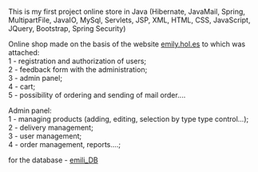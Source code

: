 This is my first project online store in Java (Hibernate, JavaMail, Spring, MultipartFile, JavaIO, MySql, Servlets, JSP, XML, HTML, CSS, JavaScript, JQuery, Bootstrap, Spring Security)

Online shop made on the basis of the website <a href="http://emily.hol.es" >emily.hol.es</a> to which was attached: <br />
1 - registration and authorization of users; <br />
2 - feedback form with the administration; <br />
3 - admin panel; <br />
4 - cart; <br />
5 - possibility of ordering and sending of mail order.... <br />

Admin panel: <br />
1 - managing products (adding, editing, selection by type type control...); <br />
2 - delivery management; <br />
3 - user management; <br />
4 - order management, reports....; <br />

for the database - <a href="https://github.com/RostJunior/sql2/blob/master/emily2.sql">emili_DB</a>
